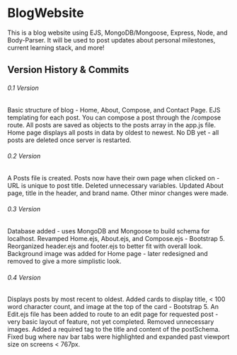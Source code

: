 # BlogWebsite
This is a blog website using EJS, MongoDB/Mongoose, Express, Node, and Body-Parser. It will be used to post updates about personal milestones, current learning stack, and more!

## Version History & Commits

###### 0.1 Version
Basic structure of blog - Home, About, Compose, and Contact Page. EJS templating for each post. You can compose a post through the /compose route. All posts are saved as objects to the posts array in the app.js file. Home page displays all posts in data by oldest to newest. No DB yet - all posts are deleted once server is restarted.

###### 0.2 Version
A Posts file is created. Posts now have their own page when clicked on - URL is unique to post title. Deleted unnecessary variables. Updated About page, title in the header, and brand name. Other minor changes were made.

###### 0.3 Version
Database added - uses MongoDB and Mongoose to build schema for localhost. Revamped Home.ejs, About.ejs, and Compose.ejs - Bootstrap 5. Reorganized header.ejs and footer.ejs to better fit with overall look. Background image was added for Home page - later redesigned and removed to give a more simplistic look.

###### 0.4 Version
Displays posts by most recent to oldest. Added cards to display title, < 100 word character count, and image at the top of the card - Bootstrap 5. An Edit.ejs file has been added to route to an edit page for requested post - very basic layout of feature, not yet completed. Removed unnecessary images. Added a required tag to the title and content of the postSchema. Fixed bug where nav bar tabs were highlighted and expanded past viewport size on screens < 767px.
